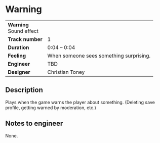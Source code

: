 # Warning
<table>
  <tbody>
    <tr>
      <td colspan="2">
        <b>Warning</b>
        <section>Sound effect</section>
      </td>
    </tr>
    <tr>
      <td>
        <b>Track number</b>
      </td>
      <td>1</td>
    </tr>
    <tr>
      <td>
        <b>Duration</b>
      </td>
      <td>0:04 – 0:04</td>
    </tr>
    <tr>
      <td>
        <b>Feeling</b>
      </td>
      <td>When someone sees something surprising.</td>
    </tr>
    <tr>
      <td>
        <b>Engineer</b>
      </td>
      <td>TBD</td>
    </tr>
    <tr>
      <td>
        <b>Designer</b>
      </td>
      <td>Christian Toney</td>
    </tr>
  </tbody>
<table>

## Description
Plays when the game warns the player about something. (Deleting save profile, getting warned by moderation, etc.)

## Notes to engineer
None.